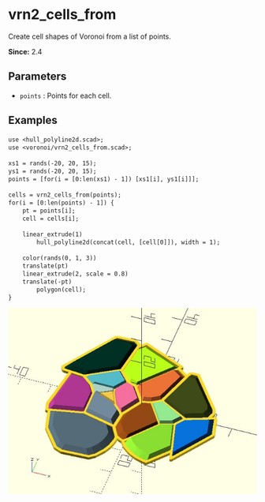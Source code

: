 # vrn2_cells_from

Create cell shapes of Voronoi from a list of points. 

**Since:** 2.4

## Parameters

- `points` : Points for each cell. 

## Examples

    use <hull_polyline2d.scad>;
    use <voronoi/vrn2_cells_from.scad>;

    xs1 = rands(-20, 20, 15);
    ys1 = rands(-20, 20, 15);
    points = [for(i = [0:len(xs1) - 1]) [xs1[i], ys1[i]]];

    cells = vrn2_cells_from(points);
    for(i = [0:len(points) - 1]) {
        pt = points[i];
        cell = cells[i];
        
        linear_extrude(1)
            hull_polyline2d(concat(cell, [cell[0]]), width = 1);
        
        color(rands(0, 1, 3))
        translate(pt)    
        linear_extrude(2, scale = 0.8)
        translate(-pt)    
            polygon(cell);
    }

![vrn2_cells_from](images/lib3x-vrn2_cells_from-1.JPG)
